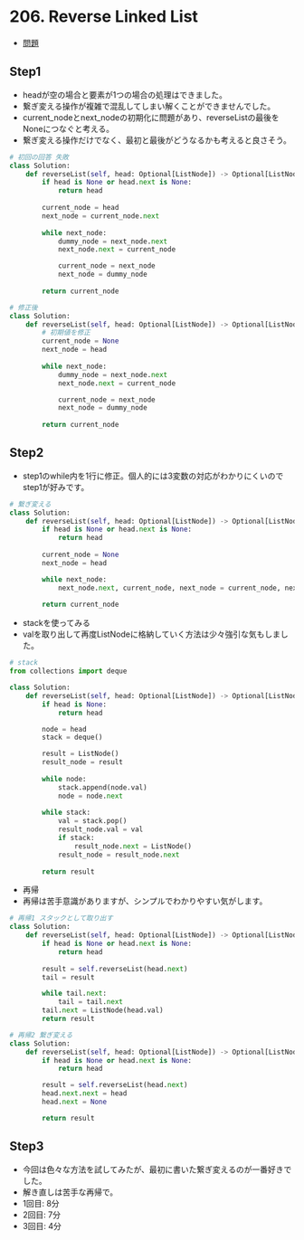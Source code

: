 # 206. Reverse Linked List

- [問題](https://leetcode.com/problems/reverse-linked-list/description/)

## Step1

- headが空の場合と要素が1つの場合の処理はできました。
- 繋ぎ変える操作が複雑で混乱してしまい解くことができませんでした。
- current_nodeとnext_nodeの初期化に問題があり、reverseListの最後をNoneにつなぐと考える。
- 繋ぎ変える操作だけでなく、最初と最後がどうなるかも考えると良さそう。

```python
# 初回の回答 失敗
class Solution:
    def reverseList(self, head: Optional[ListNode]) -> Optional[ListNode]:
        if head is None or head.next is None:
            return head
        
        current_node = head
        next_node = current_node.next
        
        while next_node:
            dummy_node = next_node.next
            next_node.next = current_node

            current_node = next_node
            next_node = dummy_node
        
        return current_node
```

```python
# 修正後
class Solution:
    def reverseList(self, head: Optional[ListNode]) -> Optional[ListNode]:
        # 初期値を修正
        current_node = None
        next_node = head
        
        while next_node:
            dummy_node = next_node.next
            next_node.next = current_node

            current_node = next_node
            next_node = dummy_node
        
        return current_node
```

## Step2

- step1のwhile内を1行に修正。個人的には3変数の対応がわかりにくいのでstep1が好みです。

```python
# 繋ぎ変える
class Solution:
    def reverseList(self, head: Optional[ListNode]) -> Optional[ListNode]:
        if head is None or head.next is None:
            return head
        
        current_node = None
        next_node = head

        while next_node:
            next_node.next, current_node, next_node = current_node, next_node, next_node.next
        
        return current_node
```

- stackを使ってみる
- valを取り出して再度ListNodeに格納していく方法は少々強引な気もしました。

```python
# stack
from collections import deque

class Solution:
    def reverseList(self, head: Optional[ListNode]) -> Optional[ListNode]:
        if head is None:
            return head

        node = head
        stack = deque()

        result = ListNode()
        result_node = result
        
        while node:
            stack.append(node.val)
            node = node.next
        
        while stack:
            val = stack.pop()
            result_node.val = val
            if stack:
                result_node.next = ListNode()
            result_node = result_node.next
        
        return result
```

- 再帰
- 再帰は苦手意識がありますが、シンプルでわかりやすい気がします。

```python
# 再帰1 スタックとして取り出す
class Solution:
    def reverseList(self, head: Optional[ListNode]) -> Optional[ListNode]:
        if head is None or head.next is None:
            return head
        
        result = self.reverseList(head.next)
        tail = result

        while tail.next:
            tail = tail.next
        tail.next = ListNode(head.val)
        return result
```

```python
# 再帰2 繋ぎ変える
class Solution:
    def reverseList(self, head: Optional[ListNode]) -> Optional[ListNode]:
        if head is None or head.next is None:
            return head

        result = self.reverseList(head.next)
        head.next.next = head
        head.next = None

        return result
```

## Step3

- 今回は色々な方法を試してみたが、最初に書いた繋ぎ変えるのが一番好きでした。
- 解き直しは苦手な再帰で。
- 1回目: 8分
- 2回目: 7分
- 3回目: 4分

